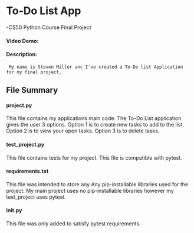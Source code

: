 # To-Do List App
-CS50 Python Course Final Project
#### Video Demo:  <URL HERE>
#### Description:  
     My name is Steven Miller anc I've created a To-Do list Application for my final project. 
## File Summary 
#### project.py
This file contains my applications main code. The To-Do List application gives the user 3 options. Option 1 is to create new tasks to add to the list. Option 2 is to view your open tasks. Option 3 is to delete tasks.
#### test_project.py
This file contains tests for my project. This file is compatible with pytest.
#### requirements.txt
This file was intended to store any Any pip-installable libraries used for the project. My main project uses no pip-installable libraries however my test_project uses pytest. 
#### __init__.py 
This file was only added to satisfy pytest requirements. 
